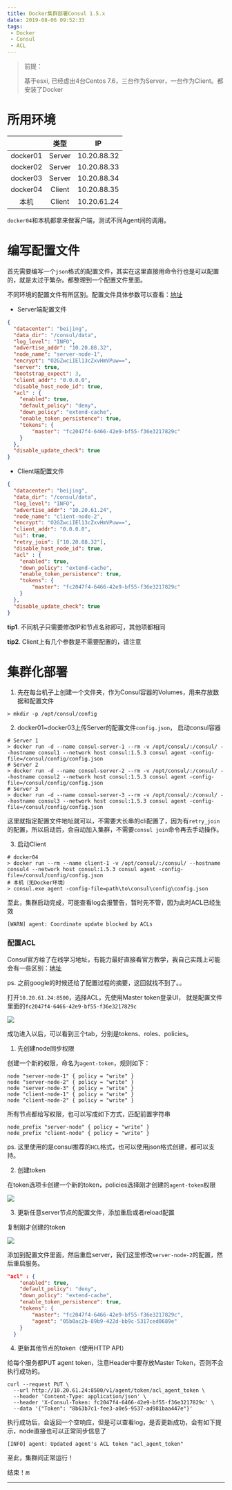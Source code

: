 ```yaml
---
title: Docker集群部署Consul 1.5.x
date: 2019-08-06 09:52:33
tags:
 - Docker
 - Consul
 - ACL
---
```


> 前提：
>
> 基于esxi, 已经虚出4台Centos 7.6，三台作为Server，一台作为Client。都安装了Docker

# 所用环境

|          |  类型  |     IP      |
| :------: | :----: | :---------: |
| docker01 | Server | 10.20.88.32 |
| docker02 | Server | 10.20.88.33 |
| docker03 | Server | 10.20.88.34 |
| docker04 | Client | 10.20.88.35 |
|   本机   | Client | 10.20.61.24 |

`docker04`和本机都拿来做客户端，测试不同Agent间的调用。

# 编写配置文件

​		首先需要编写一个`json`格式的配置文件，其实在这里直接用命令行也是可以配置的，就是太过于繁杂。都整理到一个配置文件里面。

不同环境的配置文件有所区别。配置文件具体参数可以查看：[地址](https://www.consul.io/docs/agent/options.html)

- Server端配置文件

```json
{
  "datacenter": "beijing",
  "data_dir": "/consul/data",
  "log_level": "INFO",
  "advertise_addr": "10.20.88.32",
  "node_name": "server-node-1",
  "encrypt": "O2GZwciIEl13cZxvHmVPuw==",
  "server": true,
  "bootstrap_expect": 3,
  "client_addr": "0.0.0.0",
  "disable_host_node_id": true,
  "acl" : {
    "enabled": true,
    "default_policy": "deny",
    "down_policy": "extend-cache",
    "enable_token_persistence": true,
    "tokens": {
        "master": "fc2047f4-6466-42e9-bf55-f36e3217829c"
    }
  },
  "disable_update_check": true
}
```

- Client端配置文件

```json
{
  "datacenter": "beijing",
  "data_dir": "/consul/data",
  "log_level": "INFO",
  "advertise_addr": "10.20.61.24",
  "node_name": "client-node-2",
  "encrypt": "O2GZwciIEl13cZxvHmVPuw==",
  "client_addr": "0.0.0.0",
  "ui": true,
  "retry_join": ["10.20.88.32"],
  "disable_host_node_id": true,
  "acl" : {
    "enabled": true,
    "down_policy": "extend-cache",
    "enable_token_persistence": true,
    "tokens": {
        "master": "fc2047f4-6466-42e9-bf55-f36e3217829c"
    }
  },
  "disable_update_check": true
}
```

**tip1**. 不同机子只需要修改IP和节点名称即可，其他项都相同

**tip2**. Client上有几个参数是不需要配置的，请注意

# 集群化部署

1. 先在每台机子上创建一个文件夹，作为Consul容器的Volumes，用来存放数据和配置文件

```shell
> mkdir -p /opt/consul/config
```

2. docker01~docker03上传Server的配置文件`config.json`， 启动consul容器

```shell
# Server 1
> docker run -d --name consul-server-1 --rm -v /opt/consul/:/consul/ --hostname consul1 --network host consul:1.5.3 consul agent -config-file=/consul/config/config.json
# Server 2
> docker run -d --name consul-server-2 --rm -v /opt/consul/:/consul/ --hostname consul2 --network host consul:1.5.3 consul agent -config-file=/consul/config/config.json
# Server 3
> docker run -d --name consul-server-3 --rm -v /opt/consul/:/consul/ --hostname consul3 --network host consul:1.5.3 consul agent -config-file=/consul/config/config.json
```

这里就指定配置文件地址就可以，不需要大长串的cli配置了，因为有`retry_join`的配置，所以启动后，会自动加入集群，不需要`consul join`命令再去手动操作。

3. 启动Client

```shell
# docker04
> docker run --rm --name client-1 -v /opt/consul/:/consul/ --hostname consul4 --network host consul:1.5.3 consul agent -config-file=/consul/config/config.json
# 本机（无Docker环境）
> consul.exe agent -config-file=path\to\consul\config\config.json
```

至此，集群启动完成，可能查看log会报警告，暂时先不管，因为此时ACL已经生效

```shell
[WARN] agent: Coordinate update blocked by ACLs
```

### 配置ACL

Consul官方给了在线学习地址，有能力最好直接看官方教学，我自己实践上可能会有一些区别：[地址](https://learn.hashicorp.com/consul/security-networking/production-acls)

ps. 之前google的时候还给了配置过程的摘要，这回就找不到了。。

打开`10.20.61.24:8500`，选择ACL，先使用Master token登录UI， 就是配置文件里面的`fc2047f4-6466-42e9-bf55-f36e3217829c`

![](https://gsealy-1257917518.cos.ap-beijing.myqcloud.com/gsealy.github.io/consul/config-ACL.png)

成功进入以后，可以看到三个tab，分别是tokens、roles、policies。

1. 先创建node同步权限

创建一个新的权限，命名为`agent-token`，规则如下：

```
node "server-node-1" { policy = "write" }
node "server-node-2" { policy = "write" }
node "server-node-3" { policy = "write" }
node "client-node-1" { policy = "write" }
node "client-node-2" { policy = "write" }
```

所有节点都给写权限，也可以写成如下方式，匹配前置字符串

```
node_prefix "server-node" { policy = "write" }
node_prefix "client-node" { policy = "write" }
```

ps. 这里使用的是consul推荐的`HCL`格式，也可以使用json格式创建，都可以支持。

2. 创建token

在token选项卡创建一个新的token，policies选择刚才创建的`agent-token`权限

![](https://gsealy-1257917518.cos.ap-beijing.myqcloud.com/gsealy.github.io/consul/create-token.png) 

3. 更新任意server节点的配置文件，添加重启或者reload配置

复制刚才创建的token

![](https://gsealy-1257917518.cos.ap-beijing.myqcloud.com/gsealy.github.io/consul/ues-token.png)

添加到配置文件里面，然后重启server，我们这里修改`server-node-2`的配置，然后重启服务。

```json
"acl" : {
    "enabled": true,
    "default_policy": "deny",
    "down_policy": "extend-cache",
    "enable_token_persistence": true,
    "tokens": {
        "master": "fc2047f4-6466-42e9-bf55-f36e3217829c",
        "agent": "05b0ac2b-89b9-422d-bb9c-5317ced0689e"                  // <---- add
    }
  }
```

4. 更新其他节点的token（使用HTTP API）

给每个服务都PUT agent token，注意Header中要存放Master Token，否则不会执行成功的。

```shell
curl --request PUT \
  --url http://10.20.61.24:8500/v1/agent/token/acl_agent_token \
  --header 'Content-Type: application/json' \
  --header 'X-Consul-Token: fc2047f4-6466-42e9-bf55-f36e3217829c' \
  --data '{"Token": "8b63b7c1-fee3-a0e5-9537-ad981baa447e"}'
```

执行成功后，会返回一个空响应，但是可以查看log，是否更新成功，会有如下提示，node直接也可以正常同步信息了

```
[INFO] agent: Updated agent's ACL token "acl_agent_token"
```

至此，集群间正常运行！

结束！🔚

------

